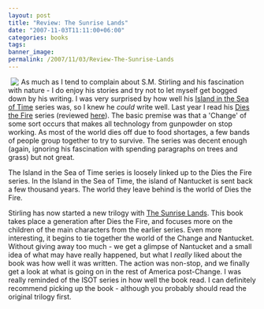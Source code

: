 ```yaml
---
layout: post
title: "Review: The Sunrise Lands"
date: "2007-11-03T11:11:00+06:00"
categories: books 
tags: 
banner_image: 
permalink: /2007/11/03/Review-The-Sunrise-Lands
---
```


<img src="http://ecx.images-amazon.com/images/I/51fRT94ZRUL._AA240_.jpg" align="left" hspace="5"> As much as I tend to complain about S.M. Stirling and his fascination with nature - I do enjoy his stories and try not to let myself get bogged down by his writing. I was very surprised by how well his <a href="http://www.raymondcamden.com/index.cfm/2007/5/19/Review-Island-in-the-Sea-of-Time-Series">Island in the Sea of Time</a> series was, so I knew he <i>could</i> write well. Last year I read his <a href="http://www.amazon.com/gp/product/B000P19ER4/002-7184977-1120010?ie=UTF8&tag=raymondcamden-20&linkCode=xm2&camp=1789&creativeASIN=B000P19ER4">Dies the Fire</a> series (reviewed <a href="http://www.coldfusionjedi.com/index.cfm/2006/2/7/Review-Dies-the-Fire-by-S-M-Stirling">here</a>). The basic premise was that a 'Change' of some sort occurs that makes all technology from gunpowder on stop working. As most of the world dies off due to food shortages, a few bands of people group together to try to survive. The series was decent enough (again, ignoring his fascination with spending paragraphs on trees and grass) but not great. 

The Island in the Sea of Time series is loosely linked up to the Dies the Fire series. In the Island in the Sea of Time, the island of Nantucket is sent back a few thousand years. The world they leave behind is the world of Dies the Fire. 

Stirling has now started a new trilogy with <a href="http://www.amazon.com/Sunrise-Lands-Novel-Change/dp/0451461703/ref=pd_sim_b_shvl_title_1/002-7184977-1120010">The Sunrise Lands</a>. This book takes place a generation after Dies the Fire, and focuses more on the children of the main characters from the earlier series. Even more interesting, it begins to tie together the world of the Change and Nantucket. Without giving away too much - we get a glimpse of Nantucket and a small idea of what may have really happened, but what I <i>really</i> liked about the book was how well it was written. The action was non-stop, and we finally get a look at what is going on in the rest of America post-Change. I was really reminded of the ISOT series in how well the book read. I can definitely recommend picking up the book - although you probably should read the original trilogy first. 

<br clear="left">